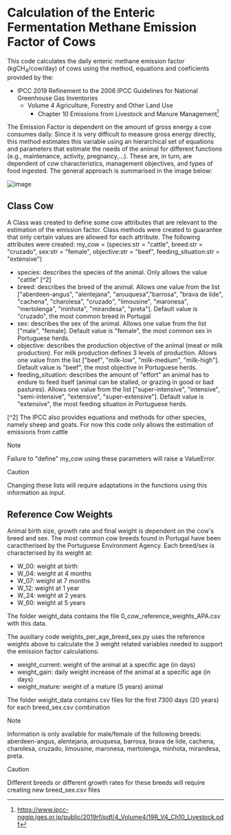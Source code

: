 # Calculation of the Enteric Fermentation Methane Emission Factor of Cows

This code calculates the daily enteric methane emission factor (kgCH<sub>4</sub>/cow/day) of cows using the method, equations and coeficients provided by the:
- IPCC 2019 Refinement to the 2006 IPCC Guidelines for National Greenhouse Gas Inventories
  - Volume 4 Agriculture, Forestry and Other Land Use
    - Chapter 10 Emissions from Livestock and Manure Management[^1]

[^1]: https://www.ipcc-nggip.iges.or.jp/public/2019rf/pdf/4_Volume4/19R_V4_Ch10_Livestock.pdf

The Emission Factor is dependent on the amount of gross energy a cow consumes daily. Since it is very difficult to measure gross energy directly, this method estimates this variable using an hierarchical set of equations and parameters that estimate the needs of the animal for different functions (e.g., maintenance, activity, pregnancy,...). These are, in turn, are dependent of cow characteristics, management objectives, and types of food ingested. 
The general approach is summarised in the image below:

![image](https://github.com/PauloCanaveira/project/assets/145756932/6e46c100-172a-4d42-95f0-b5c4274c57b1)

## Class Cow

A Class was created to define some cow attributes that are relevant to the estimation of the emission factor. 
Class methods were created to guarantee that only certain values are allowed for each attribute. 
The following attributes were created:
my_cow = (species:str = "cattle", breed:str = "cruzado", sex:str = "female", objective:str = "beef", feeding_situation:str = "extensive")
- species: describes the species of the animal. Only allows the value "cattle" [^2]
- breed: describes the breed of the animal. Allows one value from the list ["aberdeen-angus", "alentejana", "arouquesa","barrosa", "brava de lide", "cachena", "charolesa", "cruzado", "limousine", "maronesa", "mertolenga", "minhota", "mirandesa", "preta"]. Default value is "cruzado", the most common breed in Portugal
- sex: describes the sex of the animal. Allows one value from the list ["male", "female]. Default value is "female", the most common sex in Portuguese herds.
- objective: describes the production  objective of the animal (meat or milk production). For milk production defines 3 levels of production. Allows one value from the list ["beef", "milk-low", "milk-medium", "milk-high"]. Default value is "beef", the most objective in Portuguese herds.
- feeding_situation: describes the amount of "effort" an animal has to endure to feed itself (animal can be stalled, or grazing in good or bad pastures). Allows one value from the list ["super-intensive", "intensive", "semi-intensive", "extensive", "super-extensive"]. Default value is "extensive", the most feeding situation in Portuguese herds.

[^2] The IPCC also provides equations and methods for other species, namely sheep and goats. For now this code only allows the estimation of emissions from cattle

> [!NOTE]
> Failure to "define" my_cow using these parameters will raise a ValueError. 

> [!CAUTION]
> Changing these lists will require adaptations in the functions using this information as input.

## Reference Cow Weights

Animal birth size, growth rate and final weight is dependent on the cow's breed and sex.
The most common cow breeds found in Portugal have been caractherised by the Portuguese Environment Agency.
Each breed/sex is characterised by its weight at:
- W_00: weight at birth
- W_04: weight at 4 months
- W_07: weight at 7 months
- W_12: weight at 1 year
- W_24: weight at 2 years
- W_60: weight at 5 years

The folder weight_data contains the file 0_cow_reference_weights_APA.csv with this data.

The auxiliary code weights_per_age_breed_sex.py uses the reference weights above to calculate the 3 weight related variables needed to support the emission factor calculations:
- weight_current: weight of the animal at a specific age (in days)
- weight_gain: daily weight increase of the animal at a specific age (in days)
- weight_mature: weight of a mature (5 years) animal

The folder weight_data contains csv files for the first 7300 days (20 years) for each breed_sex.csv combination

> [!NOTE]
> Information is only available for male/female of the following breeds: aberdeen-angus, alentejana, arouquesa, barrosa, brava de lide, cachena, charolesa, cruzado, limousine, maronesa, mertolenga, minhota, mirandesa, preta.

> [!CAUTION]
> Different breeds or different growth rates for these breeds will require creating new breed_sex.csv files
